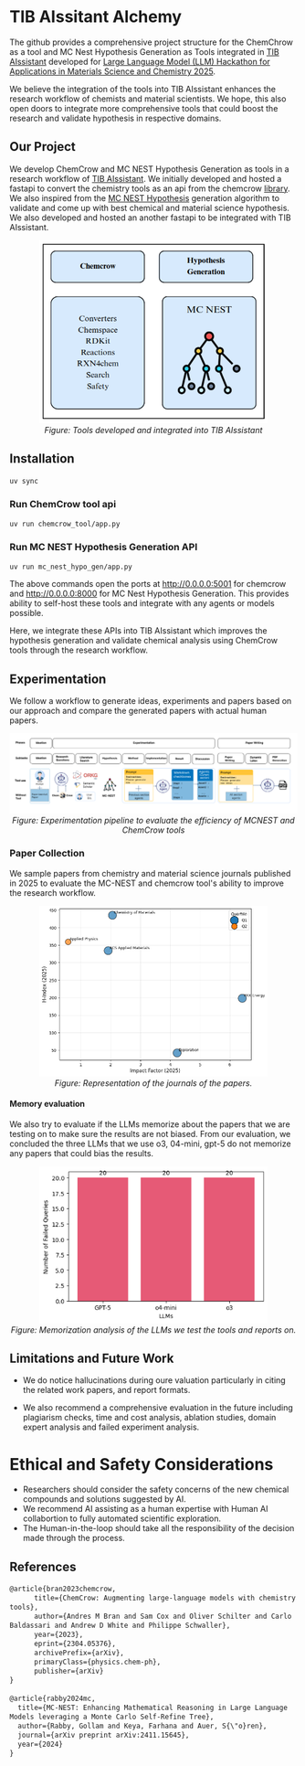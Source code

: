 # TIB AIssitant Alchemy


The github provides a comprehensive project structure for the ChemChrow as a tool and MC Nest Hypothesis Generation as Tools integrated in [TIB AIssistant](https://gitlab.com/TIBHannover/orkg/tib-aissistant/web-app) developed for [Large Language Model (LLM) Hackathon for Applications in Materials Science and Chemistry 2025](https://llmhackathon.github.io/).

We believe the integration of the tools into TIB AIssistant enhances the research workflow of chemists and material scientists. We hope, this also open doors to integrate more comprehensive tools that could boost the research and validate hypothesis in respective domains.


## Our Project

We develop ChemCrow and MC NEST Hypothesis Generation as tools in a research workflow of [TIB AIssistant](https://gitlab.com/TIBHannover/orkg/tib-aissistant/web-app). We initially developed and hosted a fastapi to convert the chemistry tools as an api from the chemcrow [library](https://github.com/ur-whitelab/chemcrow-public/tree/main). We also inspired from the [MC NEST Hypothesis](https://arxiv.org/pdf/2411.15645) generation algorithm to validate and come up with best chemical and material science hypothesis. We also developed and hosted an another fastapi to be integrated with TIB AIssistant.

<p align="center">
  <img src="assets/tools.png" alt="My diagram" width="400"/><br>
  <em>Figure: Tools developed and integrated into TIB AIssistant</em>
</p>


## Installation

```
uv sync
```

### Run ChemCrow tool api
```
uv run chemcrow_tool/app.py
```

### Run MC NEST Hypothesis Generation API
```
uv run mc_nest_hypo_gen/app.py
```

The above commands open the ports at http://0.0.0.0:5001 for chemcrow and http://0.0.0.0:8000 for MC Nest Hypothesis Generation. This provides ability to self-host these tools and integrate with any agents or models possible.

Here, we integrate these APIs into TIB AIssistant which improves the hypothesis generation and validate chemical analysis using ChemCrow tools through the research workflow.


## Experimentation

We follow a workflow to generate ideas, experiments and papers based on our approach and compare the generated papers with actual human papers.

<p align="center">
  <img src="assets/experimentation_pipeline.png" alt="My diagram" /><br>
  <em>Figure: Experimentation pipeline to evaluate the efficiency of MCNEST and ChemCrow tools</em>
</p>


### Paper Collection

We sample papers from chemistry and material science journals published in 2025 to evaluate the MC-NEST and chemcrow tool's ability to  improve the research workflow.


<p align="center">
  <img src="assets/papers_analysis.png" alt="My diagram" width="400"/><br>
  <em>Figure: Representation of the journals of the papers.</em>
</p>



#### Memory evaluation

We also try to evaluate if the LLMs memorize about the papers that we are testing on to make sure the results are not biased. From our evaluation, we concluded the three LLMs that we use o3, 04-mini, gpt-5 do not memorize any papers that could bias the results.

<p align="center">
  <img src="assets/memory_evaluation.png" alt="My diagram" width="400"/><br>
  <em>Figure: Memorization analysis of the LLMs we test the tools and reports on.</em>
</p>



## Limitations and Future Work
* We do notice hallucinations during oure valuation particularly in citing the related work papers, and report formats.

* We also recommend a comprehensive evaluation in the future including plagiarism checks, time and cost analysis, ablation studies, domain expert analysis and failed experiment analysis.

# Ethical and Safety Considerations
* Researchers should consider the safety concerns of the new chemical compounds and solutions suggested by AI.
* We recommend AI assisting as a human expertise with Human AI collabortion to fully automated scientific exploration.
* The Human-in-the-loop should take all the responsibility of the decision made through the process.



## References
```
@article{bran2023chemcrow,
      title={ChemCrow: Augmenting large-language models with chemistry tools},
      author={Andres M Bran and Sam Cox and Oliver Schilter and Carlo Baldassari and Andrew D White and Philippe Schwaller},
      year={2023},
      eprint={2304.05376},
      archivePrefix={arXiv},
      primaryClass={physics.chem-ph},
      publisher={arXiv}
}

@article{rabby2024mc,
  title={MC-NEST: Enhancing Mathematical Reasoning in Large Language Models leveraging a Monte Carlo Self-Refine Tree},
  author={Rabby, Gollam and Keya, Farhana and Auer, S{\"o}ren},
  journal={arXiv preprint arXiv:2411.15645},
  year={2024}
}
```


